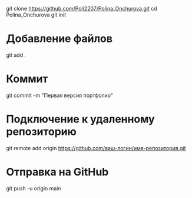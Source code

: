 git clone https://github.com/Poli2207/Polina_Onchurova.git
cd Polina_Onchurova
git init

# Добавление файлов
git add .

# Коммит
git commit -m "Первая версия портфолио"

# Подключение к удаленному репозиторию
git remote add origin https://github.com/ваш-логин/имя-репозитория.git

# Отправка на GitHub
git push -u origin main
